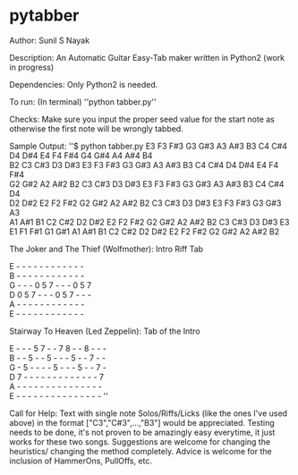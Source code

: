 # pytabber
Author: 
Sunil S Nayak

Description: 
An Automatic Guitar Easy-Tab maker written in Python2 (work in progress)

Dependencies:
Only Python2 is needed.

To run:
(In terminal)
''python tabber.py''

Checks:
Make sure you input the proper seed value for the start note as otherwise the first note will be wrongly tabbed.

Sample Output:
''$ python tabber.py
E3   F3   F#3   G3   G#3   A3   A#3   B3   C4   C#4   D4   D#4   E4   F4   F#4   G4   G#4   A4   A#4   B4    
B2   C3   C#3   D3   D#3   E3   F3   F#3   G3   G#3   A3   A#3   B3   C4   C#4   D4   D#4   E4   F4   F#4    
G2   G#2   A2   A#2   B2   C3   C#3   D3   D#3   E3   F3   F#3   G3   G#3   A3   A#3   B3   C4   C#4   D4    
D2   D#2   E2   F2   F#2   G2   G#2   A2   A#2   B2   C3   C#3   D3   D#3   E3   F3   F#3   G3   G#3   A3    
A1   A#1   B1   C2   C#2   D2   D#2   E2   F2   F#2   G2   G#2   A2   A#2   B2   C3   C#3   D3   D#3   E3    
E1   F1   F#1   G1   G#1   A1   A#1   B1   C2   C#2   D2   D#2   E2   F2   F#2   G2   G#2   A2   A#2   B2    

The Joker and The Thief (Wolfmother): Intro Riff Tab

E   -   -   -   -   -   -   -   -   -   -   -   -    
B   -   -   -   -   -   -   -   -   -   -   -   -    
G   -   -   -   0   5   7   -   -   -   0   5   7    
D   0   5   7   -   -   -   0   5   7   -   -   -    
A   -   -   -   -   -   -   -   -   -   -   -   -    
E   -   -   -   -   -   -   -   -   -   -   -   -    

Stairway To Heaven (Led Zeppelin): Tab of the Intro

E   -   -   -   5   7   -   -   7   8   -   -   8   -   -   -    
B   -   -   5   -   -   5   -   -   -   5   -   -   7   -   -    
G   -   5   -   -   -   -   5   -   -   -   5   -   -   7   -    
D   7   -   -   -   -   -   -   -   -   -   -   -   -   -   7    
A   -   -   -   -   -   -   -   -   -   -   -   -   -   -   -    
E   -   -   -   -   -   -   -   -   -   -   -   -   -   -   -    ''

Call for Help:
Text with single note Solos/Riffs/Licks (like the ones I've used above) in the format ["C3","C#3",...,"B3"] would be appreciated.
Testing needs to be done, it's not proven to be amazingly easy everytime, it just works for these two songs.
Suggestions are welcome for changing the heuristics/ changing the method completely.
Advice is welcome for the inclusion of HammerOns, PullOffs, etc.
